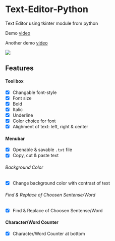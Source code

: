 # Text-Editor-Python
Text Editor using tkinter module from python

Demo [video](https://youtu.be/q6RBV_BHTrM)

Another demo [video](https://youtu.be/q6RBV_BHTrM)

![]( svg_img/pic.png )

## Features

#### Tool box 
- [x] Changable font-style
- [x] Font size
- [x] Bold
- [x] Italic
- [x] Underline
- [x] Color choice for font
- [x] Alighment of text: left, right & center

#### Menubar 
- [x] Openable & savable ```.txt``` file
- [x] Copy, cut & paste text

###### Background Color
- [x] Change background color with contrast of text

###### Find & Replace of Choosen Sentense/Word
- [x] Find & Replace of Choosen Sentense/Word

#### Character/Word Counter
- [x] Character/Word Counter at bottom

